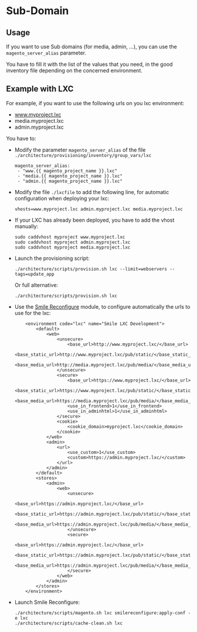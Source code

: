 # Sub-Domain

## Usage

If you want to use Sub domains (for media, admin, ...), you can use the `magento_server_alias` parameter.

You have to fill it with the list of the values that you need, in the good inventory file depending on the concerned environment.

## Example with LXC

For example, if you want to use the following urls on you lxc environment:

- www.myproject.lxc
- media.myproject.lxc
- admin.myproject.lxc

You have to:

- Modify the parameter `magento_server_alias` of the file `./architecture/provisioning/inventory/group_vars/lxc`

    ```
    magento_server_alias:
     - "www.{{ magento_project_name }}.lxc"
     - "media.{{ magento_project_name }}.lxc"
     - "admin.{{ magento_project_name }}.lxc"
    ```

- Modify the file `./lxcfile` to add the following line, for automatic configuration when deploying your lxc:

    ```
    vhosts=www.myproject.lxc admin.myproject.lxc media.myproject.lxc
    ```

- If your LXC has already been deployed, you have to add the vhost manually:

    ```
    sudo caddvhost myproject www.myproject.lxc
    sudo caddvhost myproject admin.myproject.lxc
    sudo caddvhost myproject media.myproject.lxc
    ```

- Launch the provisioning script:

    ```
    ./architecture/scripts/provision.sh lxc --limit=webservers --tags=update_app
    ```

    Or full alternative:

    ```
    ./architecture/scripts/provision.sh lxc
    ```

- Use the [Smile Reconfigure](https://git.smile.fr/magento2/module-reconfigure) module, to configure automatically the urls to use for the lxc:

    ```
        <environment code="lxc" name="Smile LXC Development">
            <default>
                <web>
                    <unsecure>
                        <base_url>http://www.myproject.lxc/</base_url>
                        <base_static_url>http://www.myproject.lxc/pub/static/</base_static_url>
                        <base_media_url>http://media.myproject.lxc/pub/media/</base_media_url>
                    </unsecure>
                    <secure>
                        <base_url>https://www.myproject.lxc/</base_url>
                        <base_static_url>https://www.myproject.lxc/pub/static/</base_static_url>
                        <base_media_url>https://media.myproject.lxc/pub/media/</base_media_url>
                        <use_in_frontend>1</use_in_frontend>
                        <use_in_adminhtml>1</use_in_adminhtml>
                    </secure>
                    <cookie>
                        <cookie_domain>myproject.lxc</cookie_domain>
                    </cookie>
                </web>
                <admin>
                    <url>
                        <use_custom>1</use_custom>
                        <custom>https://admin.myproject.lxc/</custom>
                    </url>
                </admin>
            </default>
            <stores>
                <admin>
                    <web>
                        <unsecure>
                            <base_url>https://admin.myproject.lxc/</base_url>
                            <base_static_url>https://admin.myproject.lxc/pub/static/</base_static_url>
                            <base_media_url>https://admin.myproject.lxc/pub/media/</base_media_url>
                        </unsecure>
                        <secure>
                            <base_url>https://admin.myproject.lxc/</base_url>
                            <base_static_url>https://admin.myproject.lxc/pub/static/</base_static_url>
                            <base_media_url>https://admin.myproject.lxc/pub/media/</base_media_url>
                        </secure>
                    </web>
                </admin>
            </stores>
        </environment>
    ```

- Launch Smile Reconfigure:

    ```
    ./architecture/scripts/magento.sh lxc smilereconfigure:apply-conf -e lxc
    ./architecture/scripts/cache-clean.sh lxc
    ```
